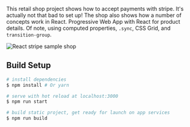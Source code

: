 
This retail shop project shows how to accept payments with stripe. It's actually not that bad to set up! The shop also shows
how a number of concepts work in React. Progressive Web App with React for product details. Of
note, using computed properties, `.sync`, CSS Grid, and `transition-group`.


![React stripe sample shop](https://image.ibb.co/hYi7nm/shop_demo.gif "React Stripe Sample Shop")

## Build Setup

```bash
# install dependencies
$ npm install # Or yarn

# serve with hot reload at localhost:3000
$ npm run start

# build static project, get ready for launch on app services
$ npm run build
```
